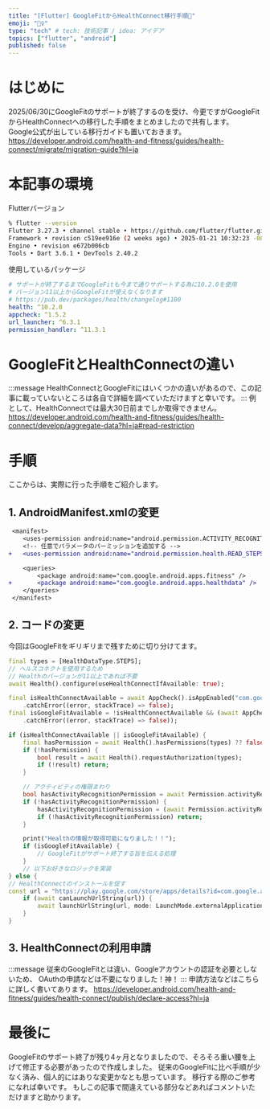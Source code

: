 ```yaml
---
title: "[Flutter] GoogleFitからHealthConnect移行手順📄"
emoji: "🚶‍♀️"
type: "tech" # tech: 技術記事 / idea: アイデア
topics: ["flutter", "android"]
published: false
---
```


# はじめに
2025/06/30にGoogleFitのサポートが終了するのを受け、今更ですがGoogleFitからHealthConnectへの移行した手順をまとめましたので共有します。
<br>
Google公式が出している移行ガイドも置いておきます。
https://developer.android.com/health-and-fitness/guides/health-connect/migrate/migration-guide?hl=ja

# 本記事の環境
Flutterバージョン
```bash
% flutter --version
Flutter 3.27.3 • channel stable • https://github.com/flutter/flutter.git
Framework • revision c519ee916e (2 weeks ago) • 2025-01-21 10:32:23 -0800
Engine • revision e672b006cb
Tools • Dart 3.6.1 • DevTools 2.40.2

```
使用しているパッケージ
```yaml:pubspec.yaml
# サポートが終了するまでGoogleFitも今まで通りサポートする為に10.2.0を使用
# バージョン11以上からGoogleFitが使えなくなります
# https://pub.dev/packages/health/changelog#1100
health: ^10.2.0
appcheck: ^1.5.2
url_launcher: ^6.3.1
permission_handler: ^11.3.1
```

# GoogleFitとHealthConnectの違い
:::message
HealthConnectとGoogleFitにはいくつかの違いがあるので、この記事に載っていないところは各自で詳細を調べていただけますと幸いです。
:::
例として、HealthConnectでは最大30日前までしか取得できません。
https://developer.android.com/health-and-fitness/guides/health-connect/develop/aggregate-data?hl=ja#read-restriction

# 手順
ここからは、実際に行った手順をご紹介します。
## 1. AndroidManifest.xmlの変更
```diff xml:AndroidManifest.xml
 <manifest>
    <uses-permission android:name="android.permission.ACTIVITY_RECOGNITION"/>
    <!-- 任意でパラメータのパーミッションを追加する -->
+   <uses-permission android:name="android.permission.health.READ_STEPS"/>

    <queries>
        <package android:name="com.google.android.apps.fitness" />
+       <package android:name="com.google.android.apps.healthdata" />
    </queries>
 </manifest>
```

## 2. コードの変更
今回はGoogleFitをギリギリまで残すために切り分けてます。

```dart
final types = [HealthDataType.STEPS];
// ヘルスコネクトを使用するため
// Healthのバージョンが11以上であれば不要
await Health().configure(useHealthConnectIfAvailable: true);

final isHealthConnectAvailable = await AppCheck().isAppEnabled("com.google.android.apps.healthdata")
    .catchError((error, stackTrace) => false);
final isGoogleFitAvailable = !isHealthConnectAvailable && (await AppCheck().isAppEnabled("com.google.android.apps.fitness")
    .catchError((error, stackTrace) => false));

if (isHealthConnectAvailable || isGoogleFitAvailable) {
    final hasPermission = await Health().hasPermissions(types) ?? false;
    if (!hasPermission) {
        bool result = await Health().requestAuthorization(types);
        if (!result) return;
    }

    // アクティビティの権限まわり
    bool hasActivityRecognitionPermission = await Permission.activityRecognition.isGranted;
    if (!hasActivityRecognitionPermission) {
        hasActivityRecognitionPermission = (await Permission.activityRecognition.request()).isGranted;
        if (!hasActivityRecognitionPermission) return;
    }

    print("Healthの情報が取得可能になりました！！");
    if (isGoogleFitAvailable) {
        // GoogleFitがサポート終了する旨を伝える処理
    }
    // 以下お好きなロジックを実装
} else {
// HealthConnectのインストールを促す
const url = "https://play.google.com/store/apps/details?id=com.google.android.apps.healthdata";
    if (await canLaunchUrlString(url)) {
        await launchUrlString(url, mode: LaunchMode.externalApplication);
    }
}
```

## 3. HealthConnectの利用申請
:::message
従来のGoogleFitとは違い、Googleアカウントの認証を必要としないため、
OAuthの申請などは不要になりました！神！
:::
申請方法などはこちらに詳しく書いてあります。
https://developer.android.com/health-and-fitness/guides/health-connect/publish/declare-access?hl=ja

# 最後に
GoogleFitのサポート終了が残り4ヶ月となりましたので、そろそろ重い腰を上げて修正する必要があったので作成しました。
従来のGoogleFitに比べ手順が少なく済み、個人的にはありな変更かなとも思っています。
移行する際のご参考になれば幸いです。
もしこの記事で間違えている部分などあればコメントいただけますと助かります。
